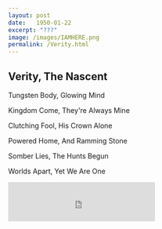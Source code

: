 ```yaml
---
layout: post
date:   1950-01-22
excerpt: "???"
image: /images/IAMHERE.png
permalink: /Verity.html
---
```


## Verity, The Nascent

Tungsten Body, Glowing Mind

Kingdom Come, They're Always Mine

Clutching Fool, His Crown Alone

Powered Home, And Ramming Stone

Somber Lies, The Hunts Begun

Worlds Apart, Yet We Are One

<iframe src="https://w.soundcloud.com/player/?url=https%3A//api.soundcloud.com/tracks/183942446&color=%23ff5500&auto_play=true&hide_related=false&show_comments=true&show_user=true&show_reposts=false&show_teaser=true&visual=true" width="300" height="80" frameborder="0" allowtransparency="true" allow="encrypted-media"></iframe>

